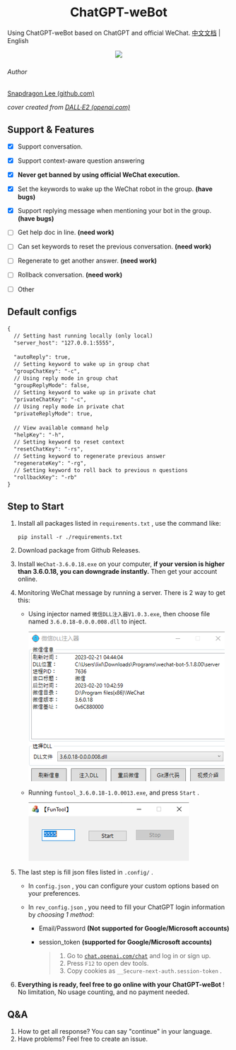 <h1 align="center">ChatGPT-weBot</h1>



Using ChatGPT-weBot based on ChatGPT and official WeChat. [中文文档](https://github.com/SnapdragonLee/ChatGPT-weBot/Readme_ZH.md) | English

<div align="center"> <img src="assets/DALL·E  - A robot is working hard to transform, modify, and revolutionize the WeChat software.png" width="50%"> </div>

###### Author

[Snapdragon Lee (github.com)](https://github.com/SnapdragonLee) 

*cover created from [DALL·E2 (openai.com)](https://labs.openai.com/)*



## Support & Features

- [x] Support conversation.
- [x] Support context-aware question answering
- [x] **Never get banned by using official WeChat execution.**
- [x] Set the keywords to wake up the WeChat robot in the group. **(have bugs)**
- [x] Support replying message when mentioning your bot in the group. **(have bugs)**
- [ ] Get help doc in line. **(need work)**
- [ ] Can set keywords to reset the previous conversation. **(need work)**
- [ ] Regenerate to get another answer. **(need work)**
- [ ] Rollback conversation. **(need work)**
- [ ] Other





## Default configs

```
{
  // Setting hast running locally (only local)
  "server_host": "127.0.0.1:5555",

  "autoReply": true,
  // Setting keyword to wake up in group chat
  "groupChatKey": "-c",
  // Using reply mode in group chat
  "groupReplyMode": false,
  // Setting keyword to wake up in private chat
  "privateChatKey": "-c",
  // Using reply mode in private chat
  "privateReplyMode": true,

  // View available command help
  "helpKey": "-h",
  // Setting keyword to reset context
  "resetChatKey": "-rs",
  // Setting keyword to regenerate previous answer
  "regenerateKey": "-rg",
  // Setting keyword to roll back to previous n questions
  "rollbackKey": "-rb"
}
```





## Step to Start

1. Install all packages listed in `requirements.txt` , use the command like:

   ```
   pip install -r ./requirements.txt
   ```

   

2. Download package from Github Releases.

3. Install `WeChat-3.6.0.18.exe` on your computer, **if your version is higher than 3.6.0.18, you can downgrade instantly.** Then get your account online.

   

4. Monitoring WeChat message by running a server. There is 2 way to get this:

   - Using injector named `微信DLL注入器V1.0.3.exe`, then choose file named `3.6.0.18-0.0.0.008.dll` to inject.

     ![image-20230221044543472](assets/image-20230221044543472.png)

     

   - Running `funtool_3.6.0.18-1.0.0013.exe`, and press `Start` .

     ![image-20230221044609319](assets/image-20230221044609319.png)

   

5. The last step is fill json files listed in `.config/` . 

   - In `config.json` ,  you can configure your custom options based on your preferences.

   - In `rev_config.json` , you need to fill your ChatGPT login information by *choosing 1 method*: 

     - Email/Password **(Not supported for Google/Microsoft accounts)**

     - session_token **(supported for Google/Microsoft accounts)**

       > 1. Go to [`chat.openai.com/chat`](https://chat.openai.com/chat) and log in or sign up.
       > 2. Press `F12` to open dev tools.
       > 3. Copy cookies as `__Secure-next-auth.session-token` .

     

6. **Everything is ready, feel free to go online with your ChatGPT-weBot** ! No limitation, No usage counting, and no payment needed.





## Q&A

1. How to get all response? You can say "continue" in your language.
2. Have problems? Feel free to create an issue.